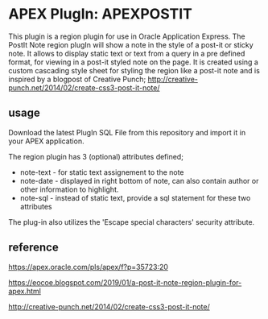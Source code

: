 APEX PlugIn: APEXPOSTIT
=========================

This plugin is a region plugin for use in Oracle Application Express. The PostIt Note region plugIn will show a note in the style of a post-it or sticky note. It allows to display static text or text from a query in a pre defined format, for viewing in a post-it styled note on the page. It is created using a custom cascading style sheet for styling the region like a post-it note and is inspired by a blogpost of Creative Punch; http://creative-punch.net/2014/02/create-css3-post-it-note/

## usage
Download the latest PlugIn SQL File from this repository and import it in your APEX application.

The region plugin has 3 (optional) attributes defined;
 * note-text - for static text assignement to the note 
 * note-date - displayed in right bottom of note, can also contain author or other information to highlight.
 * note-sql  - instead of static text, provide a sql statement for these two attributes 

The plug-in also utilizes the 'Escape special characters' security attribute.

## reference

https://apex.oracle.com/pls/apex/f?p=35723:20

https://eocoe.blogspot.com/2019/01/a-post-it-note-region-plugin-for-apex.html

http://creative-punch.net/2014/02/create-css3-post-it-note/

